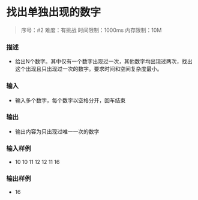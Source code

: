 # 找出单独出现的数字

> 序号：#2 难度：有挑战  时间限制：1000ms  内存限制：10M

### 描述

* 给出N个数字。其中仅有一个数字出现过一次，其他数字均出现过两次，找出这个出现且只出现过一次的数字。要求时间和空间复杂度最小。


### 输入

* 输入多个数字，每个数字以空格分开，回车结束


### 输出

* 输出内容为只出现过唯一一次的数字


### 输入样例

* 10 10 11 12 12 11 16


### 输出样例

* 16








